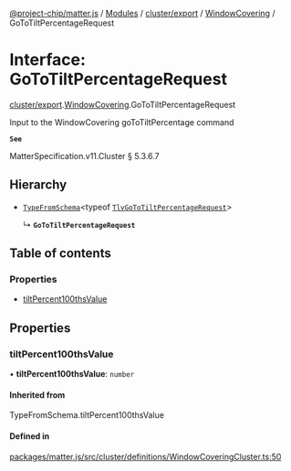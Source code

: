 [@project-chip/matter.js](../README.md) / [Modules](../modules.md) / [cluster/export](../modules/cluster_export.md) / [WindowCovering](../modules/cluster_export.WindowCovering.md) / GoToTiltPercentageRequest

# Interface: GoToTiltPercentageRequest

[cluster/export](../modules/cluster_export.md).[WindowCovering](../modules/cluster_export.WindowCovering.md).GoToTiltPercentageRequest

Input to the WindowCovering goToTiltPercentage command

**`See`**

MatterSpecification.v11.Cluster § 5.3.6.7

## Hierarchy

- [`TypeFromSchema`](../modules/tlv_export.md#typefromschema)\<typeof [`TlvGoToTiltPercentageRequest`](../modules/cluster_export.WindowCovering.md#tlvgototiltpercentagerequest)\>

  ↳ **`GoToTiltPercentageRequest`**

## Table of contents

### Properties

- [tiltPercent100thsValue](cluster_export.WindowCovering.GoToTiltPercentageRequest.md#tiltpercent100thsvalue)

## Properties

### tiltPercent100thsValue

• **tiltPercent100thsValue**: `number`

#### Inherited from

TypeFromSchema.tiltPercent100thsValue

#### Defined in

[packages/matter.js/src/cluster/definitions/WindowCoveringCluster.ts:50](https://github.com/project-chip/matter.js/blob/0c058ae17fdba4c0b89b8b13c309011d51782299/packages/matter.js/src/cluster/definitions/WindowCoveringCluster.ts#L50)
